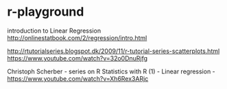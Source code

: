 # r-playground

introduction to Linear Regression
http://onlinestatbook.com/2/regression/intro.html


http://rtutorialseries.blogspot.dk/2009/11/r-tutorial-series-scatterplots.html
https://www.youtube.com/watch?v=32o0DnuRjfg

Christoph Scherber - series on R
Statistics with R (1) - Linear regression - https://www.youtube.com/watch?v=Xh6Rex3ARjc
